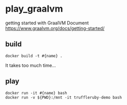 # play_graalvm

getting started with GraalVM Document https://www.graalvm.org/docs/getting-started/

## build

    docker build -t #{name} .

It takes too much time...

## play

    docker run -it #{name} bash
    docker run -v ${PWD}:/mnt -it truffleruby-demo bash
